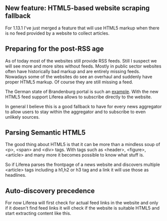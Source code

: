 ## New feature: HTML5-based website scraping fallback

For 1.13.1 I've just merged a feature that will use HTML5 markup
when there is no feed provided by a website to collect articles.

## Preparing for the post-RSS age

As of today most of the websites still provide RSS feeds. Still
I suspect we will see more and more sites without feeds. Mostly
in public sector websites often have historically bad markup and
are entirely missing feeds. Nowadays some of the websites do see
an overhaul and suddenly have proper HTML5 markup. Of course
they are still missing a feed.

The German state of Brandenburg portal is such an 
<a href="https://www.brandenburg.de/">example</a>.
With the new HTML5 feed support Liferea allows to 
subscribe directly to the website.

In general I believe this is a good fallback to have for every
news aggregator to allow users to stay within the aggregator
and to subscribe to even unlikely sources.

## Parsing Semantic HTML5

The good thing about HTML5 is that it can be more than a mindless
soup of &lt;p>, &lt;span> and &lt;div> tags. With tags such as
&lt;header>, &lt;figure>, &lt;article> and many more it becomes
possible to know what stuff is.

So if Liferea parses the frontpage of a news website and discovers
multiple &lt;article> tags including a h1,h2 or h3 tag and a link
it will use those as headlines.

## Auto-discovery precedence

For now Liferea will first check for actual feed links in the 
website and only if it doesn't find feed links it will check 
if the website is suitable HTML5 and start extracting content
like this.
